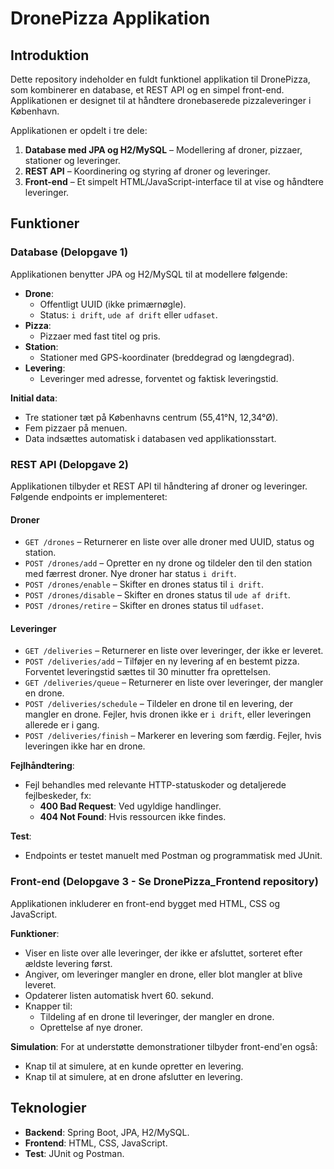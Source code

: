 # DronePizza Applikation

## Introduktion

Dette repository indeholder en fuldt funktionel applikation til DronePizza, som kombinerer en database, et REST API og en simpel front-end. Applikationen er designet til at håndtere dronebaserede pizzaleveringer i København.

Applikationen er opdelt i tre dele:
1. **Database med JPA og H2/MySQL** – Modellering af droner, pizzaer, stationer og leveringer.
2. **REST API** – Koordinering og styring af droner og leveringer.
3. **Front-end** – Et simpelt HTML/JavaScript-interface til at vise og håndtere leveringer.

## Funktioner

### Database (Delopgave 1)
Applikationen benytter JPA og H2/MySQL til at modellere følgende:
- **Drone**:
  - Offentligt UUID (ikke primærnøgle).
  - Status: `i drift`, `ude af drift` eller `udfaset`.
- **Pizza**:
  - Pizzaer med fast titel og pris.
- **Station**:
  - Stationer med GPS-koordinater (breddegrad og længdegrad).
- **Levering**:
  - Leveringer med adresse, forventet og faktisk leveringstid.

**Initial data**:
- Tre stationer tæt på Københavns centrum (55,41°N, 12,34°Ø).
- Fem pizzaer på menuen.
- Data indsættes automatisk i databasen ved applikationsstart.

### REST API (Delopgave 2)
Applikationen tilbyder et REST API til håndtering af droner og leveringer. Følgende endpoints er implementeret:

#### Droner
- `GET /drones` – Returnerer en liste over alle droner med UUID, status og station.
- `POST /drones/add` – Opretter en ny drone og tildeler den til den station med færrest droner. Nye droner har status `i drift`.
- `POST /drones/enable` – Skifter en drones status til `i drift`.
- `POST /drones/disable` – Skifter en drones status til `ude af drift`.
- `POST /drones/retire` – Skifter en drones status til `udfaset`.

#### Leveringer
- `GET /deliveries` – Returnerer en liste over leveringer, der ikke er leveret.
- `POST /deliveries/add` – Tilføjer en ny levering af en bestemt pizza. Forventet leveringstid sættes til 30 minutter fra oprettelsen.
- `GET /deliveries/queue` – Returnerer en liste over leveringer, der mangler en drone.
- `POST /deliveries/schedule` – Tildeler en drone til en levering, der mangler en drone. Fejler, hvis dronen ikke er `i drift`, eller leveringen allerede er i gang.
- `POST /deliveries/finish` – Markerer en levering som færdig. Fejler, hvis leveringen ikke har en drone.

**Fejlhåndtering**:
- Fejl behandles med relevante HTTP-statuskoder og detaljerede fejlbeskeder, fx:
  - **400 Bad Request**: Ved ugyldige handlinger.
  - **404 Not Found**: Hvis ressourcen ikke findes.

**Test**:
- Endpoints er testet manuelt med Postman og programmatisk med JUnit.

### Front-end (Delopgave 3 - Se DronePizza_Frontend repository)
Applikationen inkluderer en front-end bygget med HTML, CSS og JavaScript.

**Funktioner**:
- Viser en liste over alle leveringer, der ikke er afsluttet, sorteret efter ældste levering først.
- Angiver, om leveringer mangler en drone, eller blot mangler at blive leveret.
- Opdaterer listen automatisk hvert 60. sekund.
- Knapper til:
  - Tildeling af en drone til leveringer, der mangler en drone.
  - Oprettelse af nye droner.

**Simulation**:
For at understøtte demonstrationer tilbyder front-end'en også:
- Knap til at simulere, at en kunde opretter en levering.
- Knap til at simulere, at en drone afslutter en levering.

## Teknologier
- **Backend**: Spring Boot, JPA, H2/MySQL.
- **Frontend**: HTML, CSS, JavaScript.
- **Test**: JUnit og Postman.
